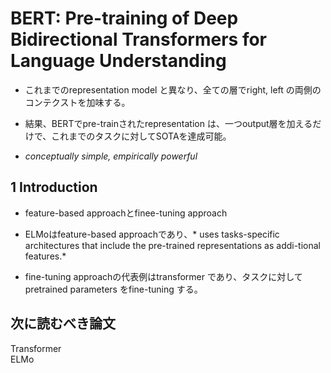 # BERT: Pre-training of Deep Bidirectional Transformers for Language Understanding

* これまでのrepresentation model と異なり、全ての層でright, left の両側のコンテクストを加味する。
* 結果、BERTでpre-trainされたrepresentation は、一つoutput層を加えるだけで、これまでのタスクに対してSOTAを達成可能。

* *conceptually simple, empirically powerful*

## 1 Introduction
* feature-based approachとfinee-tuning approach
* ELMoはfeature-based approachであり、*
uses tasks-specific architectures that
include the pre-trained representations as addi-tional features.*

* fine-tuning approachの代表例はtransformer であり、タスクに対してpretrained parameters をfine-tuning する。

## 次に読むべき論文
Transformer \
ELMo
